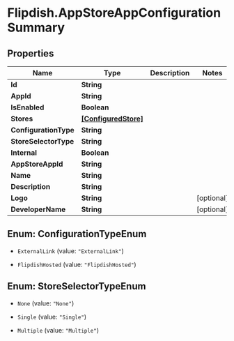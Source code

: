# Flipdish.AppStoreAppConfigurationSummary

## Properties

Name | Type | Description | Notes
------------ | ------------- | ------------- | -------------
**Id** | **String** |  | 
**AppId** | **String** |  | 
**IsEnabled** | **Boolean** |  | 
**Stores** | [**[ConfiguredStore]**](ConfiguredStore.md) |  | 
**ConfigurationType** | **String** |  | 
**StoreSelectorType** | **String** |  | 
**Internal** | **Boolean** |  | 
**AppStoreAppId** | **String** |  | 
**Name** | **String** |  | 
**Description** | **String** |  | 
**Logo** | **String** |  | [optional] 
**DeveloperName** | **String** |  | [optional] 



## Enum: ConfigurationTypeEnum


* `ExternalLink` (value: `"ExternalLink"`)

* `FlipdishHosted` (value: `"FlipdishHosted"`)





## Enum: StoreSelectorTypeEnum


* `None` (value: `"None"`)

* `Single` (value: `"Single"`)

* `Multiple` (value: `"Multiple"`)




